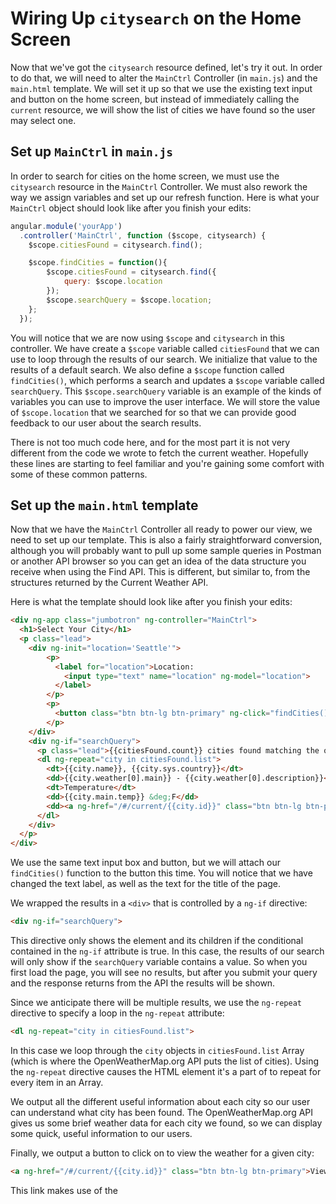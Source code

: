 # Wiring Up `citysearch` on the Home Screen
Now that we've got the `citysearch` resource defined, let's try it out. In order to do that, we will need to alter the `MainCtrl` Controller (in `main.js`) and the `main.html` template. We will set it up so that we use the existing text input and button on the home screen, but instead of immediately calling the `current` resource, we will show the list of cities we have found so the user may select one.

## Set up `MainCtrl` in `main.js`
In order to search for cities on the home screen, we must use the `citysearch` resource in the `MainCtrl` Controller. We must also rework the way we assign variables and set up our refresh function. Here is what your `MainCtrl` object should look like after you finish your edits:

```js
angular.module('yourApp')
  .controller('MainCtrl', function ($scope, citysearch) {
    $scope.citiesFound = citysearch.find();

    $scope.findCities = function(){
        $scope.citiesFound = citysearch.find({
            query: $scope.location
        });
        $scope.searchQuery = $scope.location;
    };
  });
```

You will notice that we are now using `$scope` and `citysearch` in this controller. We have create a `$scope` variable called `citiesFound` that we can use to loop through the results of our search. We initialize that value to the results of a default search. We also define a `$scope` function called `findCities()`, which performs a search and updates a `$scope` variable called `searchQuery`. This `$scope.searchQuery` variable is an example of the kinds of variables you can use to improve the user interface. We will store the value of `$scope.location` that we searched for so that we can provide good feedback to our user about the search results.

There is not too much code here, and for the most part it is not very different from the code we wrote to fetch the current weather. Hopefully these lines are starting to feel familiar and you're gaining some comfort with some of these common patterns.

## Set up the `main.html` template
Now that we have the `MainCtrl` Controller all ready to power our view, we need to set up our template. This is also a fairly straightforward conversion, although you will probably want to pull up some sample queries in Postman or another API browser so you can get an idea of the data structure you receive when using the Find API. This is different, but similar to, from the structures returned by the Current Weather API.

Here is what the template should look like after you finish your edits:

```html
<div ng-app class="jumbotron" ng-controller="MainCtrl">
  <h1>Select Your City</h1>
  <p class="lead">
    <div ng-init="location='Seattle'">
        <p>
          <label for="location">Location:
            <input type="text" name="location" ng-model="location">
          </label>
        </p>
        <p>
          <button class="btn btn-lg btn-primary" ng-click="findCities()">Find City</button>
        </p>
    </div>
    <div ng-if="searchQuery">
      <p class="lead">{{citiesFound.count}} cities found matching the query: {{searchQuery}}.</p>
      <dl ng-repeat="city in citiesFound.list">
        <dt>{{city.name}}, {{city.sys.country}}</dt>
        <dd>{{city.weather[0].main}} - {{city.weather[0].description}}</dd>
        <dt>Temperature</dt>
        <dd>{{city.main.temp}} &deg;F</dd>
        <dd><a ng-href="/#/current/{{city.id}}" class="btn btn-lg btn-primary">View Weather</a></dd>
      </dl>
    </div>
  </p>
</div>
```

We use the same text input box and button, but we will attach our `findCities()` function to the button this time. You will notice that we have changed the text label, as well as the text for the title of the page.

We wrapped the results in a `<div>` that is controlled by a `ng-if` directive:

```html
<div ng-if="searchQuery">
```

This directive only shows the element and its children if the conditional contained in the `ng-if` attribute is true. In this case, the results of our search will only show if the `searchQuery` variable contains a value. So when you first load the page, you will see no results, but after you submit your query and the response returns from the API the results will be shown.

Since we anticipate there will be multiple results, we use the `ng-repeat` directive to specify a loop in the `ng-repeat` attribute: 

```html
<dl ng-repeat="city in citiesFound.list">
```

In this case we loop through the `city` objects in `citiesFound.list` Array (which is where the OpenWeatherMap.org API puts the list of cities). Using the `ng-repeat` directive causes the HTML element it's a part of to repeat for every item in an Array.

We output all the different useful information about each city so our user can understand what city has been found. The OpenWeatherMap.org API gives us some brief weather data for each city we found, so we can display some quick, useful information to our users.

Finally, we output a button to click on to view the weather for a given city:

```html
<a ng-href="/#/current/{{city.id}}" class="btn btn-lg btn-primary">View Weather</a>
```

This link makes use of the 


